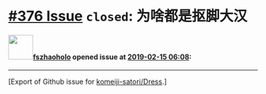 # [\#376 Issue](https://github.com/komeiji-satori/Dress/issues/376) `closed`: 为啥都是抠脚大汉

#### <img src="https://avatars.githubusercontent.com/u/45219606?v=4" width="50">[fszhaoholo](https://github.com/fszhaoholo) opened issue at [2019-02-15 06:08](https://github.com/komeiji-satori/Dress/issues/376):






-------------------------------------------------------------------------------



[Export of Github issue for [komeiji-satori/Dress](https://github.com/komeiji-satori/Dress).]
